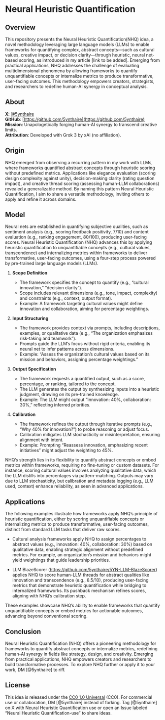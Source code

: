 ﻿# Neural Heuristic Quantification

## Overview
This repository presents the Neural Heuristic Quantification(NHQ) idea, a novel methodology leveraging large language models (LLMs) to enable frameworks for quantifying complex, abstract concepts—such as cultural values, creative impact, or decision clarity—through heuristic, neural net-based scoring, as introduced in my article [link to be added]. Emerging from practical applications, NHQ addresses the challenge of evaluating multidimensional phenomena by allowing frameworks to quantify unquantifiable concepts or internalize metrics to produce transformative, user-facing outcomes. This methodology empowers creators, strategists, and researchers to redefine human-AI synergy in conceptual analysis.

## About

**X**: [@5ynthaire](https://x.com/5ynthaire)  
**GitHub**: [https://github.com/5ynthaire](https://github.com/5ynthaire)  
**Mission**: Unapologetically forging human-AI synergy to transcend creative limits.  
**Attribution**: Developed with Grok 3 by xAI (no affiliation).

## Origin

NHQ emerged from observing a recurring pattern in my work with LLMs, where frameworks quantified abstract concepts through heuristic scoring without predefined metrics. Applications like elegance evaluation (scoring design complexity against unity), decision-making clarity (rating question impact), and creative thread scoring (assessing human-LLM collaborations) revealed a generalizable method. By naming this pattern Neural Heuristic Quantification, I aim to share a versatile methodology, inviting others to apply and refine it across domains.

## Model

Neural nets are established in quantifying subjective qualities, such as sentiment analysis (e.g., scoring feedback positivity, 7/10) and content evaluation (e.g., ranking engagement, 80/100), producing user-facing scores. Neural Heuristic Quantification (NHQ) advances this by applying heuristic quantification to unquantifiable concepts (e.g., cultural values, transcendence) and internalizing metrics within frameworks to deliver transformative, user-facing outcomes, using a four-step process powered by pre-trained large language models (LLMs).

1. **Scope Definition**  
   - The framework specifies the concept to quantify (e.g., “cultural innovation,” “decision clarity”).  
   - Scope includes relevant dimensions (e.g., tone, impact, complexity) and constraints (e.g., context, output format).  
   - Example: A framework targeting cultural values might define innovation and collaboration, aiming for percentage weightings.

2. **Input Structuring**  
   - The framework provides context via prompts, including descriptions, examples, or qualitative data (e.g., “The organization emphasizes risk-taking and teamwork”).  
   - Prompts guide the LLM’s focus without rigid criteria, enabling its neural net to infer patterns across dimensions.  
   - Example: “Assess the organization’s cultural values based on its mission and behaviors, assigning percentage weightings.”

3. **Output Specification**  
   - The framework requests a quantified output, such as a score, percentage, or ranking, tailored to the concept.  
   - The LLM generates the output by synthesizing inputs into a heuristic judgment, drawing on its pre-trained knowledge.  
   - Example: The LLM might output “innovation: 40%, collaboration: 30%,” reflecting inferred priorities.

4. **Calibration**  
   - The framework refines the output through iterative prompts (e.g., “Why 40% for innovation?”) to probe reasoning or adjust focus.  
   - Calibration mitigates LLM stochasticity or misinterpretation, ensuring alignment with intent.  
   - Example: Prompting “Reassess innovation, emphasizing recent initiatives” might adjust the weighting to 45%.

NHQ’s strength lies in its flexibility to quantify abstract concepts or embed metrics within frameworks, requiring no fine-tuning or custom datasets. For instance, scoring cultural values involves analyzing qualitative data, which the LLM distills into percentages via pattern-matching. Outputs may vary due to LLM stochasticity, but calibration and metadata logging (e.g., LLM used, context) enhance reliability, as seen in advanced applications.

## Applications

The following examples illustrate how frameworks apply NHQ’s principle of heuristic quantification, either by scoring unquantifiable concepts or internalizing metrics to produce transformative, user-facing outcomes, distinct from standard LLM tasks that deliver raw scores.

- Cultural analysis frameworks apply NHQ to assign percentages to abstract values (e.g., innovation: 40%, collaboration: 30%) based on qualitative data, enabling strategic alignment without predefined metrics. For example, an organization’s mission and behaviors might yield weightings that guide leadership priorities.  

- LLM BlazeScorer (https://github.com/5ynthaire/5YN-LLM-BlazeScorer) applies NHQ to score human-LLM threads for abstract qualities like innovation and transcendence (e.g., 8.5/10), producing user-facing metrics that demonstrate heuristic quantification while bridging to internalized frameworks. Its pushback mechanism refines scores, aligning with NHQ’s calibration step.  

<!--
- The Div/Con framework applies NHQ to internalize question impact scores (e.g., 25%), generating user-facing decision plans (e.g., a startup’s market entry spec) without exposing metrics. By iteratively scoring questions, it delivers structured outcomes, transforming decision-making processes.  

- The Elegance Framework applies NHQ to internalize Compression Scores (CS = C / O), producing user-facing design prioritizations (e.g., selecting a car design) without revealing metrics. Hidden scores drive refined or prioritized designs, enhancing creative workflows.  
-->

These examples showcase NHQ’s ability to enable frameworks that quantify unquantifiable concepts or embed metrics for actionable outcomes, advancing beyond conventional scoring.

## Conclusion

Neural Heuristic Quantification (NHQ) offers a pioneering methodology for frameworks to quantify abstract concepts or internalize metrics, redefining human-AI synergy in fields like strategy, design, and creativity. Emerging from practical applications, NHQ empowers creators and researchers to build transformative processes. To explore NHQ further or apply it to your work, DM [@5ynthaire] to riff.

## License

This idea is released under the [CC0 1.0 Universal](LICENSE) (CC0).
For commercial use or collaboration, DM [@5ynthaire] instead of forking. Tag [@5ynthaire] on X with Neural Heuristic Quantification use or open an Issue labeled “Neural Heuristic Quantification-use” to share ideas.
